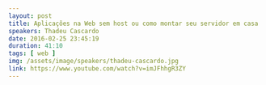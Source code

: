 ```yaml
---
layout: post
title: Aplicações na Web sem host ou como montar seu servidor em casa
speakers: Thadeu Cascardo
date: 2016-02-25 23:45:19
duration: 41:10
tags: [ web ]
img: /assets/image/speakers/thadeu-cascardo.jpg
link: https://www.youtube.com/watch?v=imJFhhgR3ZY
---
```

